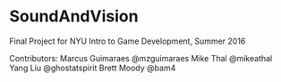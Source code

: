 # SoundAndVision
Final Project for NYU Intro to Game Development, Summer 2016

Contributors:
Marcus Guimaraes @mzguimaraes
Mike Thal @mikeathal
Yang Liu @ghostatspirit
Brett Moody @bam4
